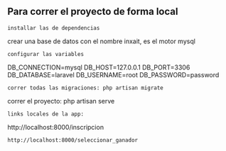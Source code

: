 ## Para correr el proyecto de forma local
```
installar las de dependencias
```
crear una base de datos con el nombre inxait, es el motor mysql
```
configurar las variables
```
DB_CONNECTION=mysql
DB_HOST=127.0.0.1
DB_PORT=3306
DB_DATABASE=laravel
DB_USERNAME=root
DB_PASSWORD=password

```
correr todas las migraciones: php artisan migrate
```
correr el proyecto: php artisan serve
```
links locales de la app:
```
http://localhost:8000/inscripcion
```
http://localhost:8000/seleccionar_ganador